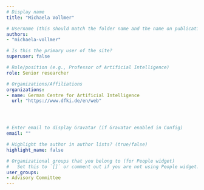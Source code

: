 ```yaml
---
# Display name
title: "Michaela Vollmer"

# Username (this should match the folder name and the name on publications)
authors:
- "michaela-vollmer"

# Is this the primary user of the site?
superuser: false

# Role/position (e.g., Professor of Artificial Intelligence)
role: Senior researcher

# Organizations/Affiliations
organizations:
- name: German Centre for Artificial Intelligence
  url: "https://www.dfki.de/en/web"




# Enter email to display Gravatar (if Gravatar enabled in Config)
email: ""

# Highlight the author in author lists? (true/false)
highlight_name: false

# Organizational groups that you belong to (for People widget)
#   Set this to `[]` or comment out if you are not using People widget.
user_groups:
- Advisory Committee
---
```

